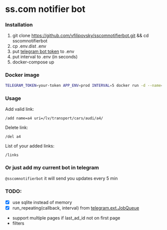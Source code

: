 # ss.com notifier bot

### Installation

1. git clone https://github.com/vfilipovsky/sscomnotifierbot.git && cd sscomnotifierbot
2. cp .env.dist .env
3. put [telegram bot token](https://core.telegram.org/bots) to .env
4. put interval to .env (in seconds)
5. docker-compose up

### Docker image

```bash
TELEGRAM_TOKEN=your-token APP_ENV=prod INTERVAL=5 docker run -d --name=sscomnotifierbot vfilipovsky/sscomnotifierbot
```

### Usage

Add valid link:

```/add name=a4 uri=/lv/transport/cars/audi/a4/```

Delete link:

```/del a4```

List of your added links:

```/links```


### Or just add my current bot in telegram
```@sscomnotifierbot``` it will send you updates every 5 min

### TODO:
- [x] use sqlite instead of memory
- [x] run_repeating(callback, interval) from [telegram.ext.JobQueue](https://python-telegram-bot.readthedocs.io/en/stable/telegram.ext.jobqueue.html)
- support multiple pages if last_ad_id not on first page
- filters